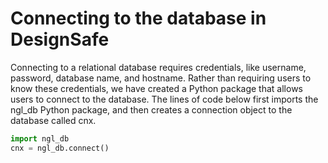 # Connecting to the database in DesignSafe

Connecting to a relational database requires credentials, like username, password, database name, and hostname. 
Rather than requiring users to know these credentials, we have created a Python package that allows users to 
connect to the database. The lines of code below first imports the ngl_db Python package, and then creates a 
connection object to the database called cnx.

```python
import ngl_db
cnx = ngl_db.connect()
```
